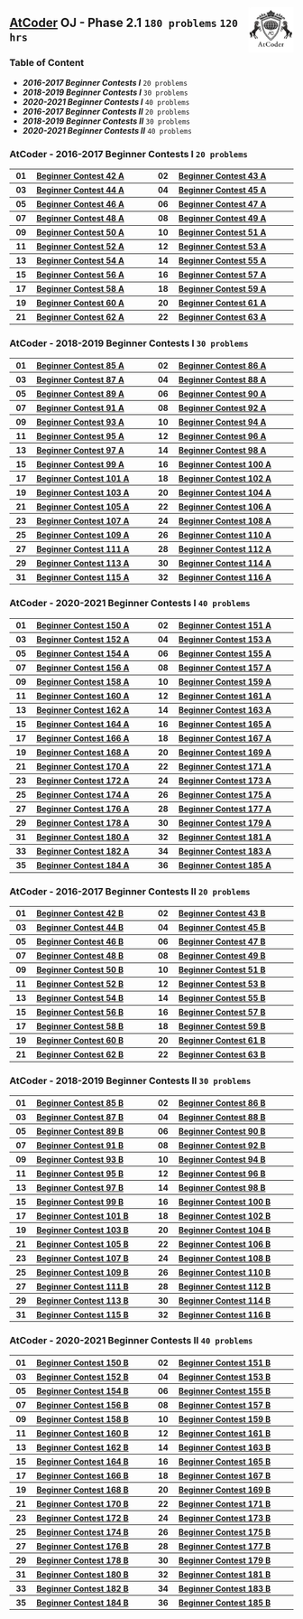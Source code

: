 <img align="right" width="80" src="/logos/atcoder.jpg"></img></a>

## [AtCoder](https://atcoder.jp/) OJ - Phase 2.1 `180 problems` `120 hrs`

### Table of Content

- ***2016-2017 Beginner Contests I***      `20 problems`
- ***2018-2019 Beginner Contests I***      `30 problems`
- ***2020-2021 Beginner Contests I***      `40 problems`
- ***2016-2017 Beginner Contests II***     `20 problems`
- ***2018-2019 Beginner Contests II***     `30 problems`
- ***2020-2021 Beginner Contests II***     `40 problems`

### AtCoder - 2016-2017 Beginner Contests I `20 problems`

<table>
    <tbody>
        <tr>
<th align="center" width="50px">01</th><th align="left" width="550px"><a href="https://atcoder.jp/contests/abc042/tasks/abc042_a">Beginner Contest 42 A</a></th>
<th align="center" width="50px">02</th><th align="left" width="550px"><a href="https://atcoder.jp/contests/abc043/tasks/abc043_a">Beginner Contest 43 A</a></th>
        </tr>
        <tr>
<th align="center" width="50px">03</th><th align="left" width="550px"><a href="https://atcoder.jp/contests/abc044/tasks/abc044_a">Beginner Contest 44 A</a></th>
<th align="center" width="50px">04</th><th align="left" width="550px"><a href="https://atcoder.jp/contests/abc045/tasks/abc045_a">Beginner Contest 45 A</a></th>
        </tr>
        <tr>
<th align="center" width="50px">05</th><th align="left" width="550px"><a href="https://atcoder.jp/contests/abc046/tasks/abc046_a">Beginner Contest 46 A</a></th>
<th align="center" width="50px">06</th><th align="left" width="550px"><a href="https://atcoder.jp/contests/abc047/tasks/abc047_a">Beginner Contest 47 A</a></th>
        </tr>
        <tr>
<th align="center" width="50px">07</th><th align="left" width="550px"><a href="https://atcoder.jp/contests/abc048/tasks/abc048_a">Beginner Contest 48 A</a></th>
<th align="center" width="50px">08</th><th align="left" width="550px"><a href="https://atcoder.jp/contests/abc049/tasks/abc049_a">Beginner Contest 49 A</a></th>
        </tr>
        <tr>
<th align="center" width="50px">09</th><th align="left" width="550px"><a href="https://atcoder.jp/contests/abc050/tasks/abc050_a">Beginner Contest 50 A</a></th>
<th align="center" width="50px">10</th><th align="left" width="550px"><a href="https://atcoder.jp/contests/abc051/tasks/abc051_a">Beginner Contest 51 A</a></th>
        </tr>
        <tr>
<th align="center" width="50px">11</th><th align="left" width="550px"><a href="https://atcoder.jp/contests/abc052/tasks/abc052_a">Beginner Contest 52 A</a></th>
<th align="center" width="50px">12</th><th align="left" width="550px"><a href="https://atcoder.jp/contests/abc053/tasks/abc053_a">Beginner Contest 53 A</a></th>
        </tr>
        <tr>
<th align="center" width="50px">13</th><th align="left" width="550px"><a href="https://atcoder.jp/contests/abc054/tasks/abc054_a">Beginner Contest 54 A</a></th>
<th align="center" width="50px">14</th><th align="left" width="550px"><a href="https://atcoder.jp/contests/abc055/tasks/abc055_a">Beginner Contest 55 A</a></th>
        </tr>
        <tr>
<th align="center" width="50px">15</th><th align="left" width="550px"><a href="https://atcoder.jp/contests/abc056/tasks/abc056_a">Beginner Contest 56 A</a></th>
<th align="center" width="50px">16</th><th align="left" width="550px"><a href="https://atcoder.jp/contests/abc057/tasks/abc057_a">Beginner Contest 57 A</a></th>
        </tr>
        <tr>
<th align="center" width="50px">17</th><th align="left" width="550px"><a href="https://atcoder.jp/contests/abc058/tasks/abc058_a">Beginner Contest 58 A</a></th>
<th align="center" width="50px">18</th><th align="left" width="550px"><a href="https://atcoder.jp/contests/abc059/tasks/abc059_a">Beginner Contest 59 A</a></th>
        </tr>
        <tr>
<th align="center" width="50px">19</th><th align="left" width="550px"><a href="https://atcoder.jp/contests/abc060/tasks/abc060_a">Beginner Contest 60 A</a></th>
<th align="center" width="50px">20</th><th align="left" width="550px"><a href="https://atcoder.jp/contests/abc061/tasks/abc061_a">Beginner Contest 61 A</a></th>
        </tr>
        <tr>
<th align="center" width="50px">21</th><th align="left" width="550px"><a href="https://atcoder.jp/contests/abc062/tasks/abc062_a">Beginner Contest 62 A</a></th>
<th align="center" width="50px">22</th><th align="left" width="550px"><a href="https://atcoder.jp/contests/abc063/tasks/abc063_a">Beginner Contest 63 A</a></th>
        </tr>
    </tbody>
</table>

### AtCoder - 2018-2019 Beginner Contests I `30 problems`

<table>
    <tbody>
        <tr>
<th align="center" width="50px">01</th><th align="left" width="550px"><a href="https://atcoder.jp/contests/abc085/tasks/abc085_a">Beginner Contest 85 A</a></th>
<th align="center" width="50px">02</th><th align="left" width="550px"><a href="https://atcoder.jp/contests/abc086/tasks/abc086_a">Beginner Contest 86 A</a></th>
        </tr>
        <tr>
<th align="center" width="50px">03</th><th align="left" width="550px"><a href="https://atcoder.jp/contests/abc087/tasks/abc087_a">Beginner Contest 87 A</a></th>
<th align="center" width="50px">04</th><th align="left" width="550px"><a href="https://atcoder.jp/contests/abc088/tasks/abc088_a">Beginner Contest 88 A</a></th>
        </tr>
        <tr>
<th align="center" width="50px">05</th><th align="left" width="550px"><a href="https://atcoder.jp/contests/abc089/tasks/abc089_a">Beginner Contest 89 A</a></th>
<th align="center" width="50px">06</th><th align="left" width="550px"><a href="https://atcoder.jp/contests/abc090/tasks/abc090_a">Beginner Contest 90 A</a></th>
        </tr>
        <tr>
<th align="center" width="50px">07</th><th align="left" width="550px"><a href="https://atcoder.jp/contests/abc091/tasks/abc091_a">Beginner Contest 91 A</a></th>
<th align="center" width="50px">08</th><th align="left" width="550px"><a href="https://atcoder.jp/contests/abc092/tasks/abc092_a">Beginner Contest 92 A</a></th>
        </tr>
        <tr>
<th align="center" width="50px">09</th><th align="left" width="550px"><a href="https://atcoder.jp/contests/abc093/tasks/abc093_a">Beginner Contest 93 A</a></th>
<th align="center" width="50px">10</th><th align="left" width="550px"><a href="https://atcoder.jp/contests/abc094/tasks/abc094_a">Beginner Contest 94 A</a></th>
        </tr>
        <tr>
<th align="center" width="50px">11</th><th align="left" width="550px"><a href="https://atcoder.jp/contests/abc095/tasks/abc095_a">Beginner Contest 95 A</a></th>
<th align="center" width="50px">12</th><th align="left" width="550px"><a href="https://atcoder.jp/contests/abc096/tasks/abc096_a">Beginner Contest 96 A</a></th>
        </tr>
        <tr>
<th align="center" width="50px">13</th><th align="left" width="550px"><a href="https://atcoder.jp/contests/abc097/tasks/abc097_a">Beginner Contest 97 A</a></th>
<th align="center" width="50px">14</th><th align="left" width="550px"><a href="https://atcoder.jp/contests/abc098/tasks/abc098_a">Beginner Contest 98 A</a></th>
        </tr>
        <tr>
<th align="center" width="50px">15</th><th align="left" width="550px"><a href="https://atcoder.jp/contests/abc099/tasks/abc099_a">Beginner Contest 99 A</a></th>
<th align="center" width="50px">16</th><th align="left" width="550px"><a href="https://atcoder.jp/contests/abc100/tasks/abc100_a">Beginner Contest 100 A</a></th>
        </tr>
        <tr>
<th align="center" width="50px">17</th><th align="left" width="550px"><a href="https://atcoder.jp/contests/abc101/tasks/abc101_a">Beginner Contest 101 A</a></th>
<th align="center" width="50px">18</th><th align="left" width="550px"><a href="https://atcoder.jp/contests/abc102/tasks/abc102_a">Beginner Contest 102 A</a></th>
        </tr>
        <tr>
<th align="center" width="50px">19</th><th align="left" width="550px"><a href="https://atcoder.jp/contests/abc103/tasks/abc103_a">Beginner Contest 103 A</a></th>
<th align="center" width="50px">20</th><th align="left" width="550px"><a href="https://atcoder.jp/contests/abc104/tasks/abc104_a">Beginner Contest 104 A</a></th>
        </tr>
        <tr>
<th align="center" width="50px">21</th><th align="left" width="550px"><a href="https://atcoder.jp/contests/abc105/tasks/abc105_a">Beginner Contest 105 A</a></th>
<th align="center" width="50px">22</th><th align="left" width="550px"><a href="https://atcoder.jp/contests/abc106/tasks/abc106_a">Beginner Contest 106 A</a></th>
        </tr>
        <tr>
<th align="center" width="50px">23</th><th align="left" width="550px"><a href="https://atcoder.jp/contests/abc107/tasks/abc107_a">Beginner Contest 107 A</a></th>
<th align="center" width="50px">24</th><th align="left" width="550px"><a href="https://atcoder.jp/contests/abc108/tasks/abc108_a">Beginner Contest 108 A</a></th>
        </tr>
        <tr>
<th align="center" width="50px">25</th><th align="left" width="550px"><a href="https://atcoder.jp/contests/abc109/tasks/abc109_a">Beginner Contest 109 A</a></th>
<th align="center" width="50px">26</th><th align="left" width="550px"><a href="https://atcoder.jp/contests/abc110/tasks/abc110_a">Beginner Contest 110 A</a></th>
        </tr>
        <tr>
<th align="center" width="50px">27</th><th align="left" width="550px"><a href="https://atcoder.jp/contests/abc111/tasks/abc111_a">Beginner Contest 111 A</a></th>
<th align="center" width="50px">28</th><th align="left" width="550px"><a href="https://atcoder.jp/contests/abc112/tasks/abc112_a">Beginner Contest 112 A</a></th>
        </tr>
        <tr>
<th align="center" width="50px">29</th><th align="left" width="550px"><a href="https://atcoder.jp/contests/abc113/tasks/abc113_a">Beginner Contest 113 A</a></th>
<th align="center" width="50px">30</th><th align="left" width="550px"><a href="https://atcoder.jp/contests/abc114/tasks/abc114_a">Beginner Contest 114 A</a></th>
        </tr>
        <tr>
<th align="center" width="50px">31</th><th align="left" width="550px"><a href="https://atcoder.jp/contests/abc115/tasks/abc115_a">Beginner Contest 115 A</a></th>
<th align="center" width="50px">32</th><th align="left" width="550px"><a href="https://atcoder.jp/contests/abc116/tasks/abc116_a">Beginner Contest 116 A</a></th>
        </tr>
    </tbody>
</table>

### AtCoder - 2020-2021 Beginner Contests I `40 problems`

<table>
    <tbody>
        <tr>
<th align="center" width="50px">01</th><th align="left" width="550px"><a href="https://atcoder.jp/contests/abc150/tasks/abc150_a">Beginner Contest 150 A</a></th>
<th align="center" width="50px">02</th><th align="left" width="550px"><a href="https://atcoder.jp/contests/abc151/tasks/abc151_a">Beginner Contest 151 A</a></th>
        </tr>
        <tr>
<th align="center" width="50px">03</th><th align="left" width="550px"><a href="https://atcoder.jp/contests/abc152/tasks/abc152_a">Beginner Contest 152 A</a></th>
<th align="center" width="50px">04</th><th align="left" width="550px"><a href="https://atcoder.jp/contests/abc153/tasks/abc153_a">Beginner Contest 153 A</a></th>
        </tr>
        <tr>
<th align="center" width="50px">05</th><th align="left" width="550px"><a href="https://atcoder.jp/contests/abc154/tasks/abc154_a">Beginner Contest 154 A</a></th>
<th align="center" width="50px">06</th><th align="left" width="550px"><a href="https://atcoder.jp/contests/abc155/tasks/abc155_a">Beginner Contest 155 A</a></th>
        </tr>
        <tr>
<th align="center" width="50px">07</th><th align="left" width="550px"><a href="https://atcoder.jp/contests/abc156/tasks/abc156_a">Beginner Contest 156 A</a></th>
<th align="center" width="50px">08</th><th align="left" width="550px"><a href="https://atcoder.jp/contests/abc157/tasks/abc157_a">Beginner Contest 157 A</a></th>
        </tr>
        <tr>
<th align="center" width="50px">09</th><th align="left" width="550px"><a href="https://atcoder.jp/contests/abc158/tasks/abc158_a">Beginner Contest 158 A</a></th>
<th align="center" width="50px">10</th><th align="left" width="550px"><a href="https://atcoder.jp/contests/abc159/tasks/abc159_a">Beginner Contest 159 A</a></th>
        </tr>
        <tr>
<th align="center" width="50px">11</th><th align="left" width="550px"><a href="https://atcoder.jp/contests/abc160/tasks/abc160_a">Beginner Contest 160 A</a></th>
<th align="center" width="50px">12</th><th align="left" width="550px"><a href="https://atcoder.jp/contests/abc161/tasks/abc161_a">Beginner Contest 161 A</a></th>
        </tr>
        <tr>
<th align="center" width="50px">13</th><th align="left" width="550px"><a href="https://atcoder.jp/contests/abc162/tasks/abc162_a">Beginner Contest 162 A</a></th>
<th align="center" width="50px">14</th><th align="left" width="550px"><a href="https://atcoder.jp/contests/abc163/tasks/abc163_a">Beginner Contest 163 A</a></th>
        </tr>
        <tr>
<th align="center" width="50px">15</th><th align="left" width="550px"><a href="https://atcoder.jp/contests/abc164/tasks/abc164_a">Beginner Contest 164 A</a></th>
<th align="center" width="50px">16</th><th align="left" width="550px"><a href="https://atcoder.jp/contests/abc165/tasks/abc165_a">Beginner Contest 165 A</a></th>
        </tr>
        <tr>
<th align="center" width="50px">17</th><th align="left" width="550px"><a href="https://atcoder.jp/contests/abc166/tasks/abc166_a">Beginner Contest 166 A</a></th>
<th align="center" width="50px">18</th><th align="left" width="550px"><a href="https://atcoder.jp/contests/abc167/tasks/abc167_a">Beginner Contest 167 A</a></th>
        </tr>
        <tr>
<th align="center" width="50px">19</th><th align="left" width="550px"><a href="https://atcoder.jp/contests/abc168/tasks/abc168_a">Beginner Contest 168 A</a></th>
<th align="center" width="50px">20</th><th align="left" width="550px"><a href="https://atcoder.jp/contests/abc169/tasks/abc169_a">Beginner Contest 169 A</a></th>
        </tr>
        <tr>
<th align="center" width="50px">21</th><th align="left" width="550px"><a href="https://atcoder.jp/contests/abc170/tasks/abc170_a">Beginner Contest 170 A</a></th>
<th align="center" width="50px">22</th><th align="left" width="550px"><a href="https://atcoder.jp/contests/abc171/tasks/abc171_a">Beginner Contest 171 A</a></th>
        </tr>
        <tr>
<th align="center" width="50px">23</th><th align="left" width="550px"><a href="https://atcoder.jp/contests/abc172/tasks/abc172_a">Beginner Contest 172 A</a></th>
<th align="center" width="50px">24</th><th align="left" width="550px"><a href="https://atcoder.jp/contests/abc173/tasks/abc173_a">Beginner Contest 173 A</a></th>
        </tr>
        <tr>
<th align="center" width="50px">25</th><th align="left" width="550px"><a href="https://atcoder.jp/contests/abc174/tasks/abc174_a">Beginner Contest 174 A</a></th>
<th align="center" width="50px">26</th><th align="left" width="550px"><a href="https://atcoder.jp/contests/abc175/tasks/abc175_a">Beginner Contest 175 A</a></th>
        </tr>
        <tr>
<th align="center" width="50px">27</th><th align="left" width="550px"><a href="https://atcoder.jp/contests/abc176/tasks/abc176_a">Beginner Contest 176 A</a></th>
<th align="center" width="50px">28</th><th align="left" width="550px"><a href="https://atcoder.jp/contests/abc177/tasks/abc177_a">Beginner Contest 177 A</a></th>
        </tr>
        <tr>
<th align="center" width="50px">29</th><th align="left" width="550px"><a href="https://atcoder.jp/contests/abc178/tasks/abc178_a">Beginner Contest 178 A</a></th>
<th align="center" width="50px">30</th><th align="left" width="550px"><a href="https://atcoder.jp/contests/abc179/tasks/abc179_a">Beginner Contest 179 A</a></th>
        </tr>
        <tr>
<th align="center" width="50px">31</th><th align="left" width="550px"><a href="https://atcoder.jp/contests/abc180/tasks/abc180_a">Beginner Contest 180 A</a></th>
<th align="center" width="50px">32</th><th align="left" width="550px"><a href="https://atcoder.jp/contests/abc181/tasks/abc181_a">Beginner Contest 181 A</a></th>
        </tr>
        <tr>
<th align="center" width="50px">33</th><th align="left" width="550px"><a href="https://atcoder.jp/contests/abc182/tasks/abc182_a">Beginner Contest 182 A</a></th>
<th align="center" width="50px">34</th><th align="left" width="550px"><a href="https://atcoder.jp/contests/abc183/tasks/abc183_a">Beginner Contest 183 A</a></th>
        </tr>
        <tr>
<th align="center" width="50px">35</th><th align="left" width="550px"><a href="https://atcoder.jp/contests/abc184/tasks/abc184_a">Beginner Contest 184 A</a></th>
<th align="center" width="50px">36</th><th align="left" width="550px"><a href="https://atcoder.jp/contests/abc185/tasks/abc185_a">Beginner Contest 185 A</a></th>
        </tr>
    </tbody>
</table>

### AtCoder - 2016-2017 Beginner Contests II `20 problems`

<table>
    <tbody>
        <tr>
<th align="center" width="50px">01</th><th align="left" width="550px"><a href="https://atcoder.jp/contests/abc042/tasks/abc042_b">Beginner Contest 42 B</a></th>
<th align="center" width="50px">02</th><th align="left" width="550px"><a href="https://atcoder.jp/contests/abc043/tasks/abc043_b">Beginner Contest 43 B</a></th>
        </tr>
        <tr>
<th align="center" width="50px">03</th><th align="left" width="550px"><a href="https://atcoder.jp/contests/abc044/tasks/abc044_b">Beginner Contest 44 B</a></th>
<th align="center" width="50px">04</th><th align="left" width="550px"><a href="https://atcoder.jp/contests/abc045/tasks/abc045_b">Beginner Contest 45 B</a></th>
        </tr>
        <tr>
<th align="center" width="50px">05</th><th align="left" width="550px"><a href="https://atcoder.jp/contests/abc046/tasks/abc046_b">Beginner Contest 46 B</a></th>
<th align="center" width="50px">06</th><th align="left" width="550px"><a href="https://atcoder.jp/contests/abc047/tasks/abc047_b">Beginner Contest 47 B</a></th>
        </tr>
        <tr>
<th align="center" width="50px">07</th><th align="left" width="550px"><a href="https://atcoder.jp/contests/abc048/tasks/abc048_b">Beginner Contest 48 B</a></th>
<th align="center" width="50px">08</th><th align="left" width="550px"><a href="https://atcoder.jp/contests/abc049/tasks/abc049_b">Beginner Contest 49 B</a></th>
        </tr>
        <tr>
<th align="center" width="50px">09</th><th align="left" width="550px"><a href="https://atcoder.jp/contests/abc050/tasks/abc050_b">Beginner Contest 50 B</a></th>
<th align="center" width="50px">10</th><th align="left" width="550px"><a href="https://atcoder.jp/contests/abc051/tasks/abc051_b">Beginner Contest 51 B</a></th>
        </tr>
        <tr>
<th align="center" width="50px">11</th><th align="left" width="550px"><a href="https://atcoder.jp/contests/abc052/tasks/abc052_b">Beginner Contest 52 B</a></th>
<th align="center" width="50px">12</th><th align="left" width="550px"><a href="https://atcoder.jp/contests/abc053/tasks/abc053_b">Beginner Contest 53 B</a></th>
        </tr>
        <tr>
<th align="center" width="50px">13</th><th align="left" width="550px"><a href="https://atcoder.jp/contests/abc054/tasks/abc054_b">Beginner Contest 54 B</a></th>
<th align="center" width="50px">14</th><th align="left" width="550px"><a href="https://atcoder.jp/contests/abc055/tasks/abc055_b">Beginner Contest 55 B</a></th>
        </tr>
        <tr>
<th align="center" width="50px">15</th><th align="left" width="550px"><a href="https://atcoder.jp/contests/abc056/tasks/abc056_b">Beginner Contest 56 B</a></th>
<th align="center" width="50px">16</th><th align="left" width="550px"><a href="https://atcoder.jp/contests/abc057/tasks/abc057_b">Beginner Contest 57 B</a></th>
        </tr>
        <tr>
<th align="center" width="50px">17</th><th align="left" width="550px"><a href="https://atcoder.jp/contests/abc058/tasks/abc058_b">Beginner Contest 58 B</a></th>
<th align="center" width="50px">18</th><th align="left" width="550px"><a href="https://atcoder.jp/contests/abc059/tasks/abc059_b">Beginner Contest 59 B</a></th>
        </tr>
        <tr>
<th align="center" width="50px">19</th><th align="left" width="550px"><a href="https://atcoder.jp/contests/abc060/tasks/abc060_b">Beginner Contest 60 B</a></th>
<th align="center" width="50px">20</th><th align="left" width="550px"><a href="https://atcoder.jp/contests/abc061/tasks/abc061_b">Beginner Contest 61 B</a></th>
        </tr>
        <tr>
<th align="center" width="50px">21</th><th align="left" width="550px"><a href="https://atcoder.jp/contests/abc062/tasks/abc062_b">Beginner Contest 62 B</a></th>
<th align="center" width="50px">22</th><th align="left" width="550px"><a href="https://atcoder.jp/contests/abc063/tasks/abc063_b">Beginner Contest 63 B</a></th>
        </tr>
    </tbody>
</table>

### AtCoder - 2018-2019 Beginner Contests II `30 problems`

<table>
    <tbody>
        <tr>
<th align="center" width="50px">01</th><th align="left" width="550px"><a href="https://atcoder.jp/contests/abc085/tasks/abc085_b">Beginner Contest 85 B</a></th>
<th align="center" width="50px">02</th><th align="left" width="550px"><a href="https://atcoder.jp/contests/abc086/tasks/abc086_b">Beginner Contest 86 B</a></th>
        </tr>
        <tr>
<th align="center" width="50px">03</th><th align="left" width="550px"><a href="https://atcoder.jp/contests/abc087/tasks/abc087_b">Beginner Contest 87 B</a></th>
<th align="center" width="50px">04</th><th align="left" width="550px"><a href="https://atcoder.jp/contests/abc088/tasks/abc088_b">Beginner Contest 88 B</a></th>
        </tr>
        <tr>
<th align="center" width="50px">05</th><th align="left" width="550px"><a href="https://atcoder.jp/contests/abc089/tasks/abc089_b">Beginner Contest 89 B</a></th>
<th align="center" width="50px">06</th><th align="left" width="550px"><a href="https://atcoder.jp/contests/abc090/tasks/abc090_b">Beginner Contest 90 B</a></th>
        </tr>
        <tr>
<th align="center" width="50px">07</th><th align="left" width="550px"><a href="https://atcoder.jp/contests/abc091/tasks/abc091_b">Beginner Contest 91 B</a></th>
<th align="center" width="50px">08</th><th align="left" width="550px"><a href="https://atcoder.jp/contests/abc092/tasks/abc092_b">Beginner Contest 92 B</a></th>
        </tr>
        <tr>
<th align="center" width="50px">09</th><th align="left" width="550px"><a href="https://atcoder.jp/contests/abc093/tasks/abc093_b">Beginner Contest 93 B</a></th>
<th align="center" width="50px">10</th><th align="left" width="550px"><a href="https://atcoder.jp/contests/abc094/tasks/abc094_b">Beginner Contest 94 B</a></th>
        </tr>
        <tr>
<th align="center" width="50px">11</th><th align="left" width="550px"><a href="https://atcoder.jp/contests/abc095/tasks/abc095_b">Beginner Contest 95 B</a></th>
<th align="center" width="50px">12</th><th align="left" width="550px"><a href="https://atcoder.jp/contests/abc096/tasks/abc096_b">Beginner Contest 96 B</a></th>
        </tr>
        <tr>
<th align="center" width="50px">13</th><th align="left" width="550px"><a href="https://atcoder.jp/contests/abc097/tasks/abc097_b">Beginner Contest 97 B</a></th>
<th align="center" width="50px">14</th><th align="left" width="550px"><a href="https://atcoder.jp/contests/abc098/tasks/abc098_b">Beginner Contest 98 B</a></th>
        </tr>
        <tr>
<th align="center" width="50px">15</th><th align="left" width="550px"><a href="https://atcoder.jp/contests/abc099/tasks/abc099_b">Beginner Contest 99 B</a></th>
<th align="center" width="50px">16</th><th align="left" width="550px"><a href="https://atcoder.jp/contests/abc100/tasks/abc100_b">Beginner Contest 100 B</a></th>
        </tr>
        <tr>
<th align="center" width="50px">17</th><th align="left" width="550px"><a href="https://atcoder.jp/contests/abc101/tasks/abc101_b">Beginner Contest 101 B</a></th>
<th align="center" width="50px">18</th><th align="left" width="550px"><a href="https://atcoder.jp/contests/abc102/tasks/abc102_b">Beginner Contest 102 B</a></th>
        </tr>
        <tr>
<th align="center" width="50px">19</th><th align="left" width="550px"><a href="https://atcoder.jp/contests/abc103/tasks/abc103_b">Beginner Contest 103 B</a></th>
<th align="center" width="50px">20</th><th align="left" width="550px"><a href="https://atcoder.jp/contests/abc104/tasks/abc104_b">Beginner Contest 104 B</a></th>
        </tr>
        <tr>
<th align="center" width="50px">21</th><th align="left" width="550px"><a href="https://atcoder.jp/contests/abc105/tasks/abc105_b">Beginner Contest 105 B</a></th>
<th align="center" width="50px">22</th><th align="left" width="550px"><a href="https://atcoder.jp/contests/abc106/tasks/abc106_b">Beginner Contest 106 B</a></th>
        </tr>
        <tr>
<th align="center" width="50px">23</th><th align="left" width="550px"><a href="https://atcoder.jp/contests/abc107/tasks/abc107_b">Beginner Contest 107 B</a></th>
<th align="center" width="50px">24</th><th align="left" width="550px"><a href="https://atcoder.jp/contests/abc108/tasks/abc108_b">Beginner Contest 108 B</a></th>
        </tr>
        <tr>
<th align="center" width="50px">25</th><th align="left" width="550px"><a href="https://atcoder.jp/contests/abc109/tasks/abc109_b">Beginner Contest 109 B</a></th>
<th align="center" width="50px">26</th><th align="left" width="550px"><a href="https://atcoder.jp/contests/abc110/tasks/abc110_b">Beginner Contest 110 B</a></th>
        </tr>
        <tr>
<th align="center" width="50px">27</th><th align="left" width="550px"><a href="https://atcoder.jp/contests/abc111/tasks/abc111_b">Beginner Contest 111 B</a></th>
<th align="center" width="50px">28</th><th align="left" width="550px"><a href="https://atcoder.jp/contests/abc112/tasks/abc112_b">Beginner Contest 112 B</a></th>
        </tr>
        <tr>
<th align="center" width="50px">29</th><th align="left" width="550px"><a href="https://atcoder.jp/contests/abc113/tasks/abc113_b">Beginner Contest 113 B</a></th>
<th align="center" width="50px">30</th><th align="left" width="550px"><a href="https://atcoder.jp/contests/abc114/tasks/abc114_b">Beginner Contest 114 B</a></th>
        </tr>
        <tr>
<th align="center" width="50px">31</th><th align="left" width="550px"><a href="https://atcoder.jp/contests/abc115/tasks/abc115_b">Beginner Contest 115 B</a></th>
<th align="center" width="50px">32</th><th align="left" width="550px"><a href="https://atcoder.jp/contests/abc116/tasks/abc116_b">Beginner Contest 116 B</a></th>
        </tr>
    </tbody>
</table>

### AtCoder - 2020-2021 Beginner Contests II `40 problems`

<table>
    <tbody>
        <tr>
<th align="center" width="50px">01</th><th align="left" width="550px"><a href="https://atcoder.jp/contests/abc150/tasks/abc150_b">Beginner Contest 150 B</a></th>
<th align="center" width="50px">02</th><th align="left" width="550px"><a href="https://atcoder.jp/contests/abc151/tasks/abc151_b">Beginner Contest 151 B</a></th>
        </tr>
        <tr>
<th align="center" width="50px">03</th><th align="left" width="550px"><a href="https://atcoder.jp/contests/abc152/tasks/abc152_b">Beginner Contest 152 B</a></th>
<th align="center" width="50px">04</th><th align="left" width="550px"><a href="https://atcoder.jp/contests/abc153/tasks/abc153_b">Beginner Contest 153 B</a></th>
        </tr>
        <tr>
<th align="center" width="50px">05</th><th align="left" width="550px"><a href="https://atcoder.jp/contests/abc154/tasks/abc154_b">Beginner Contest 154 B</a></th>
<th align="center" width="50px">06</th><th align="left" width="550px"><a href="https://atcoder.jp/contests/abc155/tasks/abc155_b">Beginner Contest 155 B</a></th>
        </tr>
        <tr>
<th align="center" width="50px">07</th><th align="left" width="550px"><a href="https://atcoder.jp/contests/abc156/tasks/abc156_b">Beginner Contest 156 B</a></th>
<th align="center" width="50px">08</th><th align="left" width="550px"><a href="https://atcoder.jp/contests/abc157/tasks/abc157_b">Beginner Contest 157 B</a></th>
        </tr>
        <tr>
<th align="center" width="50px">09</th><th align="left" width="550px"><a href="https://atcoder.jp/contests/abc158/tasks/abc158_b">Beginner Contest 158 B</a></th>
<th align="center" width="50px">10</th><th align="left" width="550px"><a href="https://atcoder.jp/contests/abc159/tasks/abc159_b">Beginner Contest 159 B</a></th>
        </tr>
        <tr>
<th align="center" width="50px">11</th><th align="left" width="550px"><a href="https://atcoder.jp/contests/abc160/tasks/abc160_b">Beginner Contest 160 B</a></th>
<th align="center" width="50px">12</th><th align="left" width="550px"><a href="https://atcoder.jp/contests/abc161/tasks/abc161_b">Beginner Contest 161 B</a></th>
        </tr>
        <tr>
<th align="center" width="50px">13</th><th align="left" width="550px"><a href="https://atcoder.jp/contests/abc162/tasks/abc162_b">Beginner Contest 162 B</a></th>
<th align="center" width="50px">14</th><th align="left" width="550px"><a href="https://atcoder.jp/contests/abc163/tasks/abc163_b">Beginner Contest 163 B</a></th>
        </tr>
        <tr>
<th align="center" width="50px">15</th><th align="left" width="550px"><a href="https://atcoder.jp/contests/abc164/tasks/abc164_b">Beginner Contest 164 B</a></th>
<th align="center" width="50px">16</th><th align="left" width="550px"><a href="https://atcoder.jp/contests/abc165/tasks/abc165_b">Beginner Contest 165 B</a></th>
        </tr>
        <tr>
<th align="center" width="50px">17</th><th align="left" width="550px"><a href="https://atcoder.jp/contests/abc166/tasks/abc166_b">Beginner Contest 166 B</a></th>
<th align="center" width="50px">18</th><th align="left" width="550px"><a href="https://atcoder.jp/contests/abc167/tasks/abc167_b">Beginner Contest 167 B</a></th>
        </tr>
        <tr>
<th align="center" width="50px">19</th><th align="left" width="550px"><a href="https://atcoder.jp/contests/abc168/tasks/abc168_b">Beginner Contest 168 B</a></th>
<th align="center" width="50px">20</th><th align="left" width="550px"><a href="https://atcoder.jp/contests/abc169/tasks/abc169_b">Beginner Contest 169 B</a></th>
        </tr>
        <tr>
<th align="center" width="50px">21</th><th align="left" width="550px"><a href="https://atcoder.jp/contests/abc170/tasks/abc170_b">Beginner Contest 170 B</a></th>
<th align="center" width="50px">22</th><th align="left" width="550px"><a href="https://atcoder.jp/contests/abc171/tasks/abc171_b">Beginner Contest 171 B</a></th>
        </tr>
        <tr>
<th align="center" width="50px">23</th><th align="left" width="550px"><a href="https://atcoder.jp/contests/abc172/tasks/abc172_b">Beginner Contest 172 B</a></th>
<th align="center" width="50px">24</th><th align="left" width="550px"><a href="https://atcoder.jp/contests/abc173/tasks/abc173_b">Beginner Contest 173 B</a></th>
        </tr>
        <tr>
<th align="center" width="50px">25</th><th align="left" width="550px"><a href="https://atcoder.jp/contests/abc174/tasks/abc174_b">Beginner Contest 174 B</a></th>
<th align="center" width="50px">26</th><th align="left" width="550px"><a href="https://atcoder.jp/contests/abc175/tasks/abc175_b">Beginner Contest 175 B</a></th>
        </tr>
        <tr>
<th align="center" width="50px">27</th><th align="left" width="550px"><a href="https://atcoder.jp/contests/abc176/tasks/abc176_b">Beginner Contest 176 B</a></th>
<th align="center" width="50px">28</th><th align="left" width="550px"><a href="https://atcoder.jp/contests/abc177/tasks/abc177_b">Beginner Contest 177 B</a></th>
        </tr>
        <tr>
<th align="center" width="50px">29</th><th align="left" width="550px"><a href="https://atcoder.jp/contests/abc178/tasks/abc178_b">Beginner Contest 178 B</a></th>
<th align="center" width="50px">30</th><th align="left" width="550px"><a href="https://atcoder.jp/contests/abc179/tasks/abc179_b">Beginner Contest 179 B</a></th>
        </tr>
        <tr>
<th align="center" width="50px">31</th><th align="left" width="550px"><a href="https://atcoder.jp/contests/abc180/tasks/abc180_b">Beginner Contest 180 B</a></th>
<th align="center" width="50px">32</th><th align="left" width="550px"><a href="https://atcoder.jp/contests/abc181/tasks/abc181_b">Beginner Contest 181 B</a></th>
        </tr>
        <tr>
<th align="center" width="50px">33</th><th align="left" width="550px"><a href="https://atcoder.jp/contests/abc182/tasks/abc182_b">Beginner Contest 182 B</a></th>
<th align="center" width="50px">34</th><th align="left" width="550px"><a href="https://atcoder.jp/contests/abc183/tasks/abc183_b">Beginner Contest 183 B</a></th>
        </tr>
        <tr>
<th align="center" width="50px">35</th><th align="left" width="550px"><a href="https://atcoder.jp/contests/abc184/tasks/abc184_b">Beginner Contest 184 B</a></th>
<th align="center" width="50px">36</th><th align="left" width="550px"><a href="https://atcoder.jp/contests/abc185/tasks/abc185_b">Beginner Contest 185 B</a></th>
        </tr>
    </tbody>
</table>
